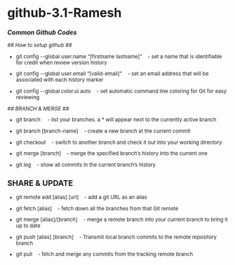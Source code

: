 # github-3.1-Ramesh

_**Common Github Codes**_

<sub> 
  
_## How to setup github ##_
  
+ git config --global user.name “[firstname lastname]”  &nbsp; &nbsp;- set a name that is identifiable for credit when review version history

+ git config --global user.email “[valid-email]”  &nbsp; &nbsp;- set an email address that will be associated with each history marker

+ git config --global color.ui auto &nbsp; &nbsp;- set automatic command line coloring for Git for easy reviewing

_## BRANCH & MERGE ##_

 * git branch  &nbsp; &nbsp; - list your branches. a * will appear next to the currently active branch 

*  git branch [branch-name]     &nbsp; &nbsp;-            create a new branch at the current commit

*  git checkout               &nbsp; &nbsp;-             switch to another branch and check it out into your working directory 

*  git merge [branch]          &nbsp; &nbsp;-             merge the specified branch’s history into the current one

*  git log                     &nbsp; &nbsp;-             show all commits in the current branch’s history

## SHARE & UPDATE ##

* git remote add [alias] [url]   &nbsp; &nbsp;-       add a git URL as an alias

* git fetch [alias]             &nbsp; &nbsp;-       fetch down all the branches from that Git remote

* git merge [alias]/[branch]    &nbsp; &nbsp;-       merge a remote branch into your current branch to bring it up to date

* git push [alias] [branch]     &nbsp; &nbsp;-       Transmit local branch commits to the remote repository branch

* git pull                      &nbsp; &nbsp;-       fetch and merge any commits from the tracking remote branch





</sub>
